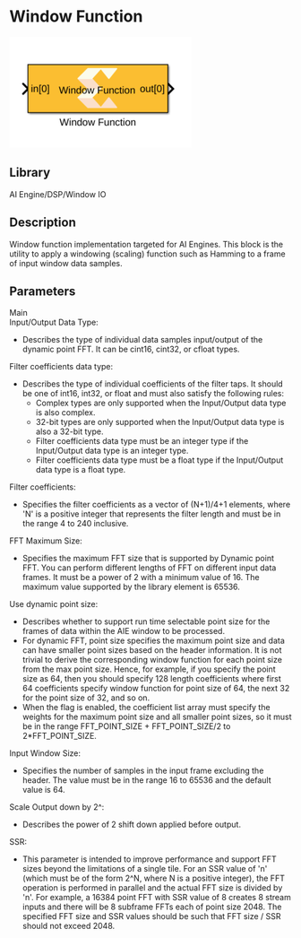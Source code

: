 # Window Function

![](./Images/hnb1664288782630.png)

## Library

AI Engine/DSP/Window IO

## Description

Window function implementation targeted for AI Engines. This block is
the utility to apply a windowing (scaling) function such as Hamming to a
frame of input window data samples.

## Parameters

Main  
Input/Output Data Type:

- Describes the type of individual data samples input/output of the
  dynamic point FFT. It can be cint16, cint32, or cfloat types.

Filter coefficients data type:

- Describes the type of individual coefficients of the filter taps. It
  should be one of int16, int32, or float and must also satisfy the
  following rules:
  - Complex types are only supported when the Input/Output data type is
    also complex.
  - 32-bit types are only supported when the Input/Output data type is
    also a 32-bit type.
  - Filter coefficients data type must be an integer type if the
    Input/Output data type is an integer type.
  - Filter coefficients data type must be a float type if the
    Input/Output data type is a float type.

Filter coefficients:

- Specifies the filter coefficients as a vector of (N+1)/4+1 elements,
  where 'N' is a positive integer that represents the filter length and
  must be in the range 4 to 240 inclusive.

FFT Maximum Size:

- Specifies the maximum FFT size that is supported by Dynamic point FFT.
  You can perform different lengths of FFT on different input data
  frames. It must be a power of 2 with a minimum value of 16. The
  maximum value supported by the library element is 65536.

Use dynamic point size:

- Describes whether to support run time selectable point size for the
  frames of data within the AIE window to be processed.
- For dynamic FFT, point size specifies the maximum point size and data
  can have smaller point sizes based on the header information. It is
  not trivial to derive the corresponding window function for each point
  size from the max point size. Hence, for example, if you specify the
  point size as 64, then you should specify 128 length coefficients
  where first 64 coefficients specify window function for point size of
  64, the next 32 for the point size of 32, and so on.
- When the flag is enabled, the coefficient list array must specify the
  weights for the maximum point size and all smaller point sizes, so it
  must be in the range FFT_POINT_SIZE + FFT_POINT_SIZE/2 to
  2\*FFT_POINT_SIZE.

Input Window Size:

- Specifies the number of samples in the input frame excluding the
  header. The value must be in the range 16 to 65536 and the default
  value is 64.

Scale Output down by 2^:

- Describes the power of 2 shift down applied before output.

SSR:

- This parameter is intended to improve performance and support FFT
  sizes beyond the limitations of a single tile. For an SSR value of 'n'
  (which must be of the form 2^N, where N is a positive integer), the
  FFT operation is performed in parallel and the actual FFT size is
  divided by 'n'. For example, a 16384 point FFT with SSR value of 8
  creates 8 stream inputs and there will be 8 subframe FFTs each of
  point size 2048. The specified FFT size and SSR values should be such
  that FFT size / SSR should not exceed 2048.
